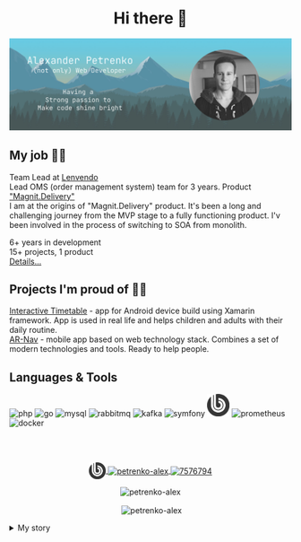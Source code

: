 <h1 align="center">Hi there 👋</h1>

<img src="/img/profile-cover.png" alt="Alexander Petrenko profile cover. (not-only) Web Developer">
  
## My job 👨‍💻
Team Lead at [Lenvendo](https://github.com/lenvendo)  
Lead OMS (order management system) team for 3 years. Product ["Magnit.Delivery"](https://promokod.magnit.ru/)  
I am at the origins of "Magnit.Delivery" product. It's been a long and challenging journey from the MVP stage to a fully functioning product. I'v been involved in the process of switching to SOA from monolith.
  
6+ years in development  
15+ projects, 1 product  
[Details...](/02_CAREER_LENVENDO.md)

## Projects I'm proud of 🎉👏
[Interactive Timetable](https://github.com/petrenko-alex/interactive-timetable-for-autists) - app for Android device build using Xamarin framework. App is used in real life and helps children and adults with their daily routine.  
[AR-Nav](https://github.com/petrenko-alex/ar-nav) - mobile app based on web technology stack. Combines a set of modern technologies and tools. Ready to help people.


## Languages & Tools
<p align="left">
  <img src="https://cdn.jsdelivr.net/npm/simple-icons@v4/icons/php.svg" alt="php" width="40" height="40"/>
  <img src="https://cdn.jsdelivr.net/npm/simple-icons@4.25.0/icons/go.svg" alt="go" width="40" height="40"/>
  <img src="https://cdn.jsdelivr.net/npm/simple-icons@v4/icons/mysql.svg" alt="mysql" width="40" height="40"/>
  <img src="https://cdn.jsdelivr.net/npm/simple-icons@4.25.0/icons/rabbitmq.svg" alt="rabbitmq" width="40" height="40"/>
  <img src="https://cdn.jsdelivr.net/npm/simple-icons@4.25.0/icons/apachekafka.svg" alt="kafka" width="40" height="40"/>
  <img src="https://cdn.jsdelivr.net/npm/simple-icons@4.25.0/icons/symfony.svg" alt="symfony" width="40" height="40"/>
  <img src="/img/bitrix-icon.png" alt="bitrix" width="40" height="40"/>
  <img src="https://cdn.jsdelivr.net/npm/simple-icons@4.25.0/icons/prometheus.svg" alt="prometheus" width="40" height="40"/> 
  <img src="https://cdn.jsdelivr.net/npm/simple-icons@4.25.0/icons/docker.svg" alt="docker" width="40" height="40"/> 

</p>
  
<br/><br/>
<p align="center">
  <a href="https://dev.1c-bitrix.ru/learning/resume.php?ID=94618364-1385449" target="_blank">
    <img align="center" src="/img/bitrix-icon.png" alt="94618364-1385449" height="30" width="30" />
  </a>
  <a href="https://www.linkedin.com/in/petrenko-alex/" target="_blank">
    <img align="center" src="https://cdn.jsdelivr.net/npm/simple-icons@3.0.1/icons/linkedin.svg" alt="petrenko-alex" height="30" width="30" />
  </a>
  <a href="https://stackoverflow.com/users/7576794" target="_blank">
    <img align="center" src="https://cdn.jsdelivr.net/npm/simple-icons@3.0.1/icons/stackoverflow.svg" alt="7576794" height="30" width="30" />
  </a>
</p>
<p align="center"> <img src="https://komarev.com/ghpvc/?username=petrenko-alex" alt="petrenko-alex" /></p>
<p align="center">&nbsp;<img align="center" src="https://github-readme-stats.vercel.app/api?username=petrenko-alex&show_icons=true" alt="petrenko-alex" /></p>

<details>
  <summary>My story</summary>
<br>  
  
📅 **2013 - 2019**  
  
I started learning programming at the university.
At first I worked on developing algorithmic thinking and wrote simple programs using [Kumir](https://www.niisi.ru/kumir/) system.

My first real programming language was C. Learning C evolved into learning C++. I trained on console applications. Two of them left in my repos: [Array Range Analyzer](https://github.com/petrenko-alex/array-range-analyzer) and [Snake Case Variable](https://github.com/petrenko-alex/snake-case-variable).

Then I moved to UI applications based on QT framework.
Several examples have survived in my archive repos: [Turing Machine](https://github.com/petrenko-alex/turing-machine), [Rent Something](https://github.com/petrenko-alex/rent-something), [VK Messenger](https://github.com/petrenko-alex/vk-messenger) and some others.

The next programming language I took up was Java. Simple games were made as training projects: [Bad Magic](https://github.com/petrenko-alex/bad-magic-game) and [Angry Dish](https://github.com/melihovv/angry-dish-game).

I also learned databases, algorithms, patterns, OOP, design and construction principles, version control systems, diagrams and more. Even tried myself in Assembler :)


Studying at university I developed a couple of projects I am proud of:  
My Bachelor thesis: [Interactive Timetable](https://github.com/petrenko-alex/interactive-timetable-for-autists) - app for Android device build using Xamarin framework. App is used in real life and helps children and adults.  
My Master thesis: [AR-Nav](https://github.com/petrenko-alex/ar-nav) - mobile application based on web technology stack. Combines a set of modern technologies and tools.  

📅 **2017 - 2021**  
  
From 2017 to 2021 I worked as a Middle Backend developer at [INTERVOLGA](https://github.com/intervolga).

Was focused on developing sites using Bitrix framework.  
I mostly worked on the development and support of online shops for small and medium-sized businesses.
Also had projects not related to e-commerce.  
I wrote articles, work on modules and internal company projects.  
As of 2020 I took part in the development of over 15 projects.  
Check out some [details...](/01_CAREER_INTERVOLGA.md)  
  
📅 **2021 - today**  
WIP. Come back soon... 
</details>
